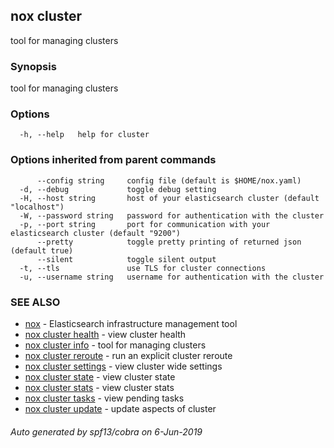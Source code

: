 ## nox cluster

tool for managing clusters

### Synopsis

tool for managing clusters

### Options

```
  -h, --help   help for cluster
```

### Options inherited from parent commands

```
      --config string     config file (default is $HOME/nox.yaml)
  -d, --debug             toggle debug setting
  -H, --host string       host of your elasticsearch cluster (default "localhost")
  -W, --password string   password for authentication with the cluster
  -p, --port string       port for communication with your elasticsearch cluster (default "9200")
      --pretty            toggle pretty printing of returned json (default true)
      --silent            toggle silent output
  -t, --tls               use TLS for cluster connections
  -u, --username string   username for authentication with the cluster
```

### SEE ALSO

* [nox](nox.md)	 - Elasticsearch infrastructure management tool
* [nox cluster health](nox_cluster_health.md)	 - view cluster health
* [nox cluster info](nox_cluster_info.md)	 - tool for managing clusters
* [nox cluster reroute](nox_cluster_reroute.md)	 - run an explicit cluster reroute
* [nox cluster settings](nox_cluster_settings.md)	 - view cluster wide settings
* [nox cluster state](nox_cluster_state.md)	 - view cluster state
* [nox cluster stats](nox_cluster_stats.md)	 - view cluster stats
* [nox cluster tasks](nox_cluster_tasks.md)	 - view pending tasks
* [nox cluster update](nox_cluster_update.md)	 - update aspects of cluster

###### Auto generated by spf13/cobra on 6-Jun-2019
